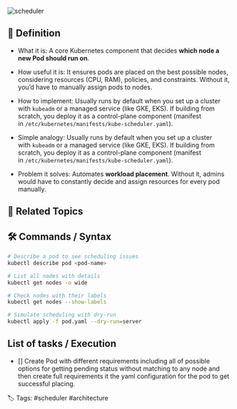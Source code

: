 ![scheduler](scheduler.gif)
## 📌 Definition

- What it is:
	A core Kubernetes component that decides **which node a new Pod should run on**.

- How useful it is:
	It ensures pods are placed on the best possible nodes, considering resources (CPU, RAM), policies, and constraints. Without it, you’d have to manually assign pods to nodes.

- How to implement:
	Usually runs by default when you set up a cluster with `kubeadm` or a managed service (like GKE, EKS). If building from scratch, you deploy it as a control-plane component (manifest in `/etc/kubernetes/manifests/kube-scheduler.yaml`).

- Simple analogy:
	Usually runs by default when you set up a cluster with `kubeadm` or a managed service (like GKE, EKS). If building from scratch, you deploy it as a control-plane component (manifest in `/etc/kubernetes/manifests/kube-scheduler.yaml`).

- Problem it solves:
	Automates **workload placement**. Without it, admins would have to constantly decide and assign resources for every pod manually.

  

## 🔗 Related Topics

 
## 🛠 Commands / Syntax

```bash
# Describe a pod to see scheduling issues
kubectl describe pod <pod-name>

# List all nodes with details
kubectl get nodes -o wide

# Check nodes with their labels
kubectl get nodes --show-labels

# Simulate scheduling with dry-run
kubectl apply -f pod.yaml --dry-run=server

```

  

## List of tasks / Execution

- [] Create Pod with different requirements including all of possible options for getting pending status without matching to any node and then create full requirements it the yaml configuration for the pod to get successful placing. 

  

🏷️ Tags: #scheduler #architecture